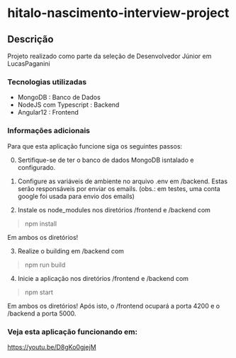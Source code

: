 # hitalo-nascimento-interview-project

## Descrição

Projeto realizado como parte da seleção de Desenvolvedor Júnior em LucasPaganini

### Tecnologias utilizadas

- MongoDB : Banco de Dados
- NodeJS com Typescript : Backend
- Angular12 : Frontend

### Informações adicionais

Para que esta aplicação funcione siga os seguintes passos:

0. Sertifique-se de ter o banco de dados MongoDB isntalado e configurado.

1. Configure as variáveis de ambiente no arquivo .env em /backend. Estas serão responsáveis por enviar os emails.
(obs.: em testes, uma conta google foi usada para envio dos emails)

2. Instale os node_modules nos diretórios /frontend e /backend com
>npm install

Em ambos os diretórios!

3. Realize o building em /backend com
>npm run build

4. Inicie a aplicação nos diretórios /frontend e /backend com
>npm start

Em ambos os diretórios!
Após isto, o /frontend ocupará a porta 4200 e o /backend a porta 5000.

### Veja esta aplicação funcionando em:

https://youtu.be/D8gKo0gjejM
